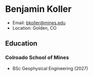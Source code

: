 # Benjamin Koller
- Email: bkoller@mines.edu
- Location: Golden, CO

## Education
### Colroado School of Mines
- BSc Geophysical Engineering (2027)

